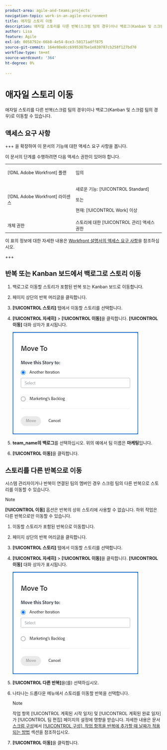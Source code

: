 ```yaml
---
product-area: agile-and-teams;projects
navigation-topic: work-in-an-agile-environment
title: 애자일 스토리 이동
description: 애자일 스토리를 다른 반복(스크럼 팀의 경우)이나 백로그(Kanban 및 스크럼 팀의 경우)로 이동할 수 있습니다.
author: Lisa
feature: Agile
exl-id: 0058792e-66b8-4e54-8ce3-50171adff875
source-git-commit: 164e98e8cc6995387be1e830787cb258f127bd70
workflow-type: tm+mt
source-wordcount: '364'
ht-degree: 0%

---
```


# 애자일 스토리 이동

애자일 스토리를 다른 반복(스크럼 팀의 경우)이나 백로그(Kanban 및 스크럼 팀의 경우)로 이동할 수 있습니다.

## 액세스 요구 사항

+++ 을 확장하여 이 문서의 기능에 대한 액세스 요구 사항을 봅니다.

이 문서의 단계를 수행하려면 다음 액세스 권한이 있어야 합니다.

<table style="table-layout:auto"> 
 <col> 
 </col> 
 <col> 
 </col> 
 <tbody> 
  <tr> 
   <td role="rowheader">[!DNL Adobe Workfront] 플랜</td> 
   <td> <p>임의</p> </td> 
  </tr> 
  <tr> 
   <td role="rowheader">[!DNL Adobe Workfront] 라이센스</td> 
   <td> <p>새로운 기능: [!UICONTROL Standard]</p> 
   또는
   <p>현재: [!UICONTROL Work] 이상</p> </td> 
  </tr>
  <tr> 
   <td role="rowheader">개체 권한</td> 
   <td>스토리에 대한 [!UICONTROL 관리] 액세스 권한</td> 
  </tr> 
 </tbody> 
</table>

이 표의 정보에 대한 자세한 내용은 [Workfront 설명서의 액세스 요구 사항](/help/quicksilver/administration-and-setup/add-users/access-levels-and-object-permissions/access-level-requirements-in-documentation.md)을 참조하십시오.

+++

## 반복 또는 Kanban 보드에서 백로그로 스토리 이동

1. 백로그로 이동할 스토리가 포함된 반복 또는 Kanban 보드로 이동합니다.
1. 페이지 상단의 반복 머리글을 클릭합니다.
1. **[!UICONTROL 스토리]** 탭에서 이동할 스토리를 선택합니다.
1. **[!UICONTROL 자세히]** > **[!UICONTROL 이동]**&#x200B;을 클릭합니다. **[!UICONTROL 이동]** 대화 상자가 표시됩니다.

   ![스토리 이동 대화 상자](assets/iteration-story-move.png)

1. **team_name의 백로그**&#x200B;를 선택하십시오. 위의 예에서 팀 이름은 **마케팅**&#x200B;입니다.

1. **[!UICONTROL 이동]**&#x200B;을 클릭합니다.

## 스토리를 다른 반복으로 이동

시스템 관리자이거나 반복이 연결된 팀의 멤버인 경우 스크럼 팀의 다른 반복으로 스토리를 이동할 수 있습니다.

>[!NOTE]
>
> **[!UICONTROL 이동]** 옵션은 반복의 상위 스토리에 사용할 수 없습니다. 하위 작업은 다른 반복으로만 이동할 수 있습니다.


1. 이동할 스토리가 포함된 반복으로 이동합니다.
1. 페이지 상단의 반복 머리글을 클릭합니다.
1. **[!UICONTROL 스토리]** 탭에서 이동할 스토리를 선택합니다.
1. **[!UICONTROL 자세히]** > **[!UICONTROL 이동]**&#x200B;을 클릭합니다. **[!UICONTROL 이동]** 대화 상자가 표시됩니다.

   ![스토리 이동 대화 상자](assets/iteration-story-move.png)

1. **[!UICONTROL 다른 반복]**&#x200B;을(를) 선택하십시오.
1. 나타나는 드롭다운 메뉴에서 스토리를 이동할 반복을 선택합니다.

   >[!NOTE]
   >
   >작업 항목 [!UICONTROL 계획된 시작 일자] 및 [!UICONTROL 계획된 완료 일자]가 [!UICONTROL 팀 편집] 페이지의 설정에 영향을 받습니다. 자세한 내용은 문서 [스크럼 구성](../../agile/get-started-with-agile-in-workfront/configure-scrum.md)에서 [[!UICONTROL 구성], 작업 항목을 반복에 추가할 때 날짜가 적용되는 방법](../../agile/get-started-with-agile-in-workfront/configure-scrum.md#configure-how-dates-are-applied-when-adding-work-items-to-an-iteration) 섹션을 참조하십시오.

1. **[!UICONTROL 이동]**&#x200B;을 클릭합니다.
